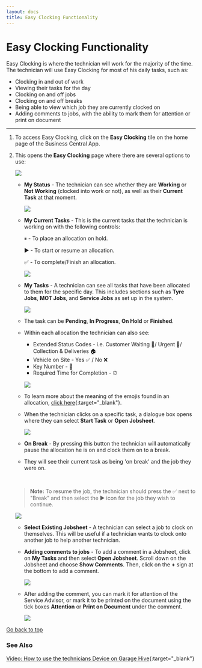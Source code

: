 ```yaml
---
layout: docs
title: Easy Clocking Functionality 
---
```


<a name="top"></a>

# Easy Clocking Functionality
Easy Clocking is where the technician will work for the majority of the time. The technician will use Easy Clocking for most of his daily tasks, such as:

   * Clocking in and out of work
   * Viewing their tasks for the day
   * Clocking on and off jobs
   * Clocking on and off breaks
   * Being able to view which job they are currently clocked on
   * Adding comments to jobs, with the ability to mark them for attention or print on document

___

1. To access Easy Clocking, click on the **Easy Clocking** tile on the home page of the Business Central App.
2. This opens the **Easy Clocking** page where there are several options to use:

      ![](media/garagehive-easy-clocking1.png)



   - **My Status** - The technician can see whether they are **Working** or **Not Working** (clocked into work or not), as well as their **Current Task** at that moment.

      ![](media/garagehive-easy-clocking2.png)

   - **My Current Tasks** - This is the current tasks that the technician is working on with the following controls:

      ⏸ - To place an allocation on hold. 

      ▶ - To start or resume an allocation. 

      ✅ - To complete/Finish an allocation. 

      ![](media/garagehive-easy-clocking3.png)

   - **My Tasks** - A technician can see all tasks that have been allocated to them for the specific day. This includes sections such as **Tyre Jobs**, **MOT Jobs**, and **Service Jobs** as set up in the system.

      ![](media/garagehive-easy-clocking7.png)

   - The task can be **Pending**, **In Progress**, **On Hold** or **Finished**.   
   - Within each allocation the technician can also see: 
      * Extended Status Codes - i.e. Customer Waiting 🙋‍/ Urgent 🚩/ Collection & Deliveries 🏠
      * Vehicle on Site - Yes ✅ / No ❌
      * Key Number - 🔑
      * Required Time for Completion - ⏰

      ![](media/garagehive-easy-clocking4.png)

   - To learn more about the meaning of the emojis found in an allocation, [click here](garagehive-understanding-the-schedule.html#understanding-the-emojis-in-an-allocation){:target="_blank"}.
   - When the technician clicks on a specific task, a dialogue box opens where they can select **Start Task** or **Open Jobsheet**. 

      ![](media/garagehive-easy-clocking5.png)

   - **On Break** - By pressing this button the technician will automatically pause the allocation he is on and clock them on to a break. 
   - They will see their current task as being 'on break' and the job they were on.

   <br>
      
   > **Note:** To resume the job, the technician should press the ✅ next to "Break" and then select the ▶ icon for the job they wish to continue. 

      ![](media/garagehive-easy-clocking6.png)

   - **Select Existing Jobsheet** - A technician can select a job to clock on themselves. This will be useful if a technician wants to clock onto another job to help another technician.
   - **Adding comments to jobs** - To add a comment in a Jobsheet, click on **My Tasks** and then select **Open Jobsheet**. Scroll down on the Jobsheet and choose **Show Comments**. Then, click on the **+** sign at the bottom to add a comment.

      ![](media/garagehive-easy-clocking8.png)

   - After adding the comment, you can mark it for attention of the Service Advisor, or mark it to be printed on the document using the tick boxes **Attention** or **Print on Document** under the comment.

      ![](media/garagehive-easy-clocking9.png)




[Go back to top](#top)

### **See Also**

[Video: How to use the technicians Device on Garage Hive](https://www.youtube.com/watch?v=FKGxkYSX8bs){:target="_blank"}



 






